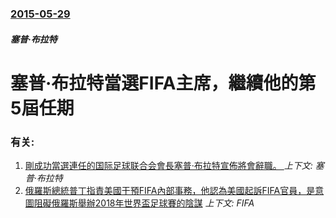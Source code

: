 ### [2015-05-29](/news/2015/05/29/index.md)

##### 塞普·布拉特
# 塞普·布拉特當選FIFA主席，繼續他的第5屆任期




### 有关:

1. [剛成功當選連任的国际足球联合会會長塞普·布拉特宣佈將會辭職。 ](/news/2015/06/2/剛成功當選連任的国际足球联合会會長塞普-布拉特宣佈將會辭職.md) _上下文: 塞普·布拉特_
2. [俄羅斯總統普丁指責美國干預FIFA內部事務，他認為美國起訴FIFA官員，是意圖阻礙俄羅斯舉辦2018年世界盃足球賽的陰謀](/news/2015/05/28/俄羅斯總統普丁指責美國干預FIFA內部事務-他認為美國起訴FIFA官員-是意圖阻礙俄羅斯舉辦2018年世界盃足球賽的陰謀.md) _上下文: FIFA_
